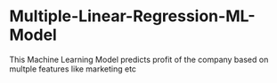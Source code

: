# Multiple-Linear-Regression-ML-Model
This Machine Learning Model predicts profit of the company based on multple features like marketing etc
